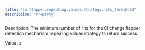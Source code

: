```yaml
---
title: "sm.flapper.repeating.values.strategy.hits_threshold"
description: "Property"
---
```


Description: The minimum number of hits for the CI change flapper detection mechanism repeating values strategy to return success.

Value: `3`